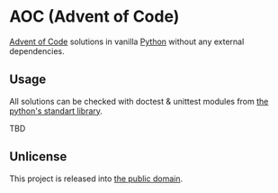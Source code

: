 # AOC (Advent of Code)

[Advent of Code](https://adventofcode.com) solutions in vanilla [Python](https://www.python.org/) without any external dependencies.

## Usage

All solutions can be checked with doctest & unittest modules from [the python's standart library](https://docs.python.org/3/library/index.html).

TBD

## Unlicense

This project is released into [the public domain](UNLICENSE).
